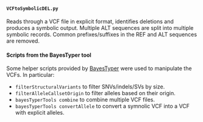 #### `VCFtoSymbolicDEL.py`

Reads through a VCF file in explicit format, identifies deletions and produces a symbolic output. 
Multiple ALT sequences are split into multiple symbolic records. 
Common prefixes/suffixes in the REF and ALT sequences are removed.

#### Scripts from the BayesTyper tool

Some helper scripts provided by [BayesTyper](https://github.com/bioinformatics-centre/BayesTyper) were used to manipulate the VCFs.
In particular:

- `filterStructuralVariants` to filter SNVs/indels/SVs by size.
- `filterAlleleCallsetOrigin` to filter alleles based on their origin.
- `bayesTyperTools combine` to combine multiple VCF files.
- `bayesTyperTools convertAllele` to convert a symnolic VCF into a VCF with explicit alleles.
